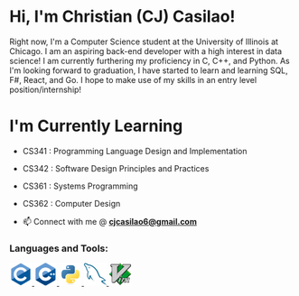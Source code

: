 # Hi, I'm Christian (CJ) Casilao!</h1>
Right now, I'm a Computer Science student at the University of Illinois at Chicago. I am an aspiring back-end developer with a high interest in data science! 
I am currently furthering my proficiency in C, C++, and Python. As I'm looking forward to graduation, I have started to learn and learning SQL, F#, React, and Go. 
I hope to make use of my skills in an entry level position/internship!


# I'm Currently Learning
 - CS341 : Programming Language Design and Implementation
 - CS342 : Software Design Principles and Practices
 - CS361 : Systems Programming
 - CS362 : Computer Design


- 📫 Connect with me @ **cjcasilao6@gmail.com**

<h3 align="left">Languages and Tools:</h3>
<p align="left">
    <a href="https://www.cprogramming.com/" target="_blank" rel="noreferrer">
    <img src="https://raw.githubusercontent.com/devicons/devicon/master/icons/c/c-original.svg" alt="c" width="40" height="40"/>
  </a>
  <a href="https://www.w3schools.com/cpp/" target="_blank" rel="noreferrer">
    <img src="https://raw.githubusercontent.com/devicons/devicon/master/icons/cplusplus/cplusplus-original.svg" alt="cplusplus" width="40" height="40"/>
  </a>
  <a href="https://www.python.org" target="_blank" rel="noreferrer">
    <img src="https://raw.githubusercontent.com/devicons/devicon/master/icons/python/python-original.svg" alt="python" width="40" height="40"/>
  </a>
  <a href="https://www.mysql.com/" target="_blank" rel="noreferrer">
    <img src="https://raw.githubusercontent.com/devicons/devicon/master/icons/mysql/mysql-original.svg" alt="mysql" width="40" height="40"/>
  </a>
    <a href="https://www.vim.org/" target="_blank" rel="noreferrer">
    <img src="https://raw.githubusercontent.com/devicons/devicon/master/icons/vim/vim-original.svg" alt="vim" width="40" height="40"/>
  </a>
</p>
